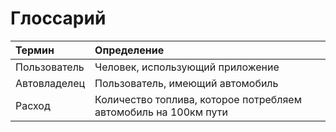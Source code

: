 # Глоссарий

| Термин | Определение |
|:--|:--|
| Пользователь | Человек, использующий приложение |
| Автовладелец | Пользователь, имеющий автомобиль |
| Расход | Количество топлива, которое потребляем автомобиль на 100км пути |
